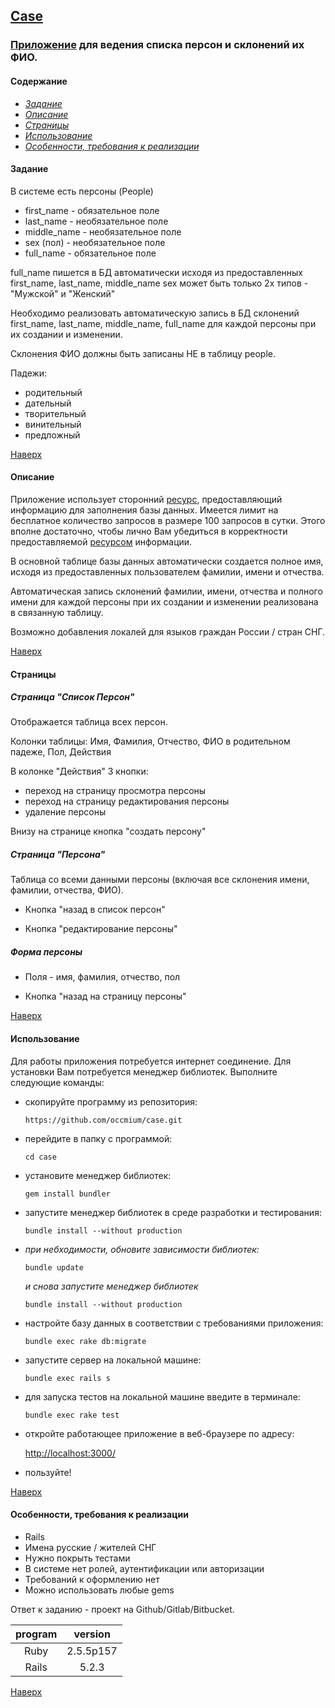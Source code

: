 <a name="to_lift"><h2>[Case](http://declension-case.herokuapp.com)</h2></a>

### [Приложение](http://declension-case.herokuapp.com) для ведения списка персон и склонений их ФИО.

#### Содержание
  - *[Задание](#task)*
  - *[Описание](#description)*
  - *[Страницы](#pages)*
  - *[Использование](#use)*
  - *[Особенности, требования к реализации](#requirements)*

<a name="task"><h4>Задание</h4></a>

В системе есть персоны (People)

  - first_name - обязательное поле
  - last_name - необязательное поле
  - middle_name - необязательное поле
  - sex (пол) - необязательное поле
  - full_name - обязательное поле

full_name пишется в БД автоматически исходя из предоставленных first_name, last_name, middle_name
sex может быть только 2х типов - "Мужской" и "Женский"

Необходимо реализовать автоматическую запись в БД склонений first_name, last_name, middle_name, full_name для каждой
персоны при их создании и изменении.

Склонения ФИО должны быть записаны НЕ в таблицу people.

Падежи:

- родительный
- дательный
- творительный
- винительный
- предложный

[Наверх](#to_lift)

<a name="description"><h4>Описание</h4></a>

Приложение использует сторонний [ресурс](http://morpher.ru/), предоставляющий информацию для заполнения базы данных.
Имеется лимит на бесплатное количество запросов в размере 100 запросов в сутки. Этого вполне достаточно, чтобы лично
Вам убедиться в корректности предоставляемой [ресурсом](http://morpher.ru/) информации.

В основной таблице базы данных автоматически создается полное имя, исходя из предоставленных пользователем фамилии,
имени и отчества.

Автоматическая запись склонений фамилии, имени, отчества и полного
имени для каждой персоны при их создании и изменении реализована в связанную таблицу.

Возможно добавления локалей для языков граждан России / стран СНГ.

[Наверх](#to_lift)

<a name="pages"><h4>Страницы</h4></a>

##### Страница "Список Персон"

Отображается таблица всех персон.

Колонки таблицы: Имя, Фамилия, Отчество, ФИО в родительном падеже, Пол, Действия

В колонке "Действия" 3 кнопки:

  - переход на страницу просмотра персоны
  - переход на страницу редактирования персоны
  - удаление персоны

Внизу на странице  кнопка "создать персону"

##### Страница "Персона"

Таблица со всеми данными персоны (включая все склонения имени, фамилии, отчества, ФИО).

  - Кнопка "назад в список персон"

  - Кнопка "редактирование персоны"

##### Форма персоны

  - Поля - имя, фамилия, отчество, пол

  - Кнопка "назад на страницу персоны"

[Наверх](#to_lift)

<a name="use"><h4>Использование</h4></a>

Для работы приложения потребуется интернет соединение. Для установки Вам потребуется менеджер библиотек. Выполните
следующие команды:

  + скопируйте программу из репозитория:

    `https://github.com/occmium/case.git`

  + перейдите в папку с программой:

    `cd case`

  + установите менеджер библиотек:

    `gem install bundler`

  + запустите менеджер библиотек в среде разработки и тестирования:

    `bundle install --without production`

  + *при небходимости, обновите зависимости библиотек:*

    `bundle update`

     *и снова запустите менеджер библиотек*

     `bundle install --without production`

  + настройте базу данных в соответствии с требованиями приложения:

    `bundle exec rake db:migrate`

  + запустите сервер на локальной машине:

    `bundle exec rails s`

  + для запуска тестов на локальной машине введите в терминале:

    `bundle exec rake test`

  + откройте работающее приложение в веб-браузере по адресу:

    [http://localhost:3000/](http://localhost:3000/)

  + пользуйте!


[Наверх](#to_lift)

<a name="requirements"><h4>Особенности, требования к реализации</h4></a>

- Rails
- Имена русские / жителей СНГ
- Нужно покрыть тестами
- В системе нет ролей, аутентификации или авторизации
- Требований к оформлению нет
- Можно использовать любые gems

Ответ к заданию - проект на Github/Gitlab/Bitbucket.

program|version
:---:|:---:
Ruby|2.5.5p157
Rails|5.2.3

[Наверх](#to_lift)

